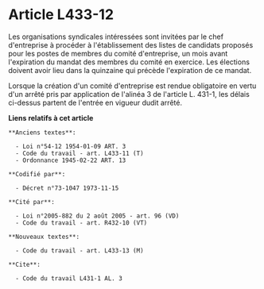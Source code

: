 # Article L433-12

Les organisations syndicales intéressées sont invitées par le chef d'entreprise à procéder à l'établissement des listes de
candidats proposés pour les postes de membres du comité d'entreprise, un mois avant l'expiration du mandat des membres du
comité en exercice. Les élections doivent avoir lieu dans la quinzaine qui précède l'expiration de ce mandat.

Lorsque la création d'un comité d'entreprise est rendue obligatoire en vertu d'un arrêté pris par application de l'alinéa 3
de l'article L. 431-1, les délais ci-dessus partent de l'entrée en vigueur dudit arrêté.

**Liens relatifs à cet article**

	**Anciens textes**:

	  - Loi n°54-12 1954-01-09 ART. 3
	  - Code du travail - art. L433-11 (T)
	  - Ordonnance 1945-02-22 ART. 13

	**Codifié par**:

	  - Décret n°73-1047 1973-11-15

	**Cité par**:

	  - Loi n°2005-882 du 2 août 2005 - art. 96 (VD)
	  - Code du travail - art. R432-10 (VT)

	**Nouveaux textes**:

	  - Code du travail - art. L433-13 (M)

	**Cite**:

	  - Code du travail L431-1 AL. 3
